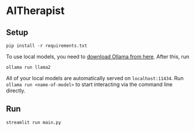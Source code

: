 # AITherapist

## Setup

`pip install -r requirements.txt`

To use local models, you need to [download Ollama from here](https://ollama.com/download). After this, run

`ollama run llama2`

All of your local models are automatically served on `localhost:11434`. Run `ollama run <name-of-model>` to start interacting via the command line directly.


## Run

`streamlit run main.py`
